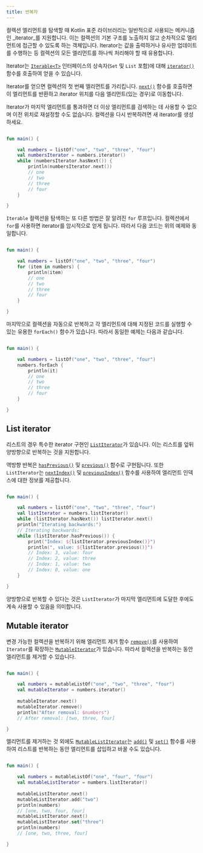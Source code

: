 ```yaml
---
title: 반복자
---
```

컬렉션 엘리먼트를 탐색할 때 Kotlin 표준 라이브러리는 일반적으로 사용되는 메커니즘인 _iterator_를 지원합니다.
이는 컬렉션의 기본 구조를 노출하지 않고 순차적으로 엘리먼트에 접근할 수 있도록 하는 객체입니다.
Iterator는 값을 출력하거나 유사한 업데이트를 수행하는 등 컬렉션의 모든 엘리먼트를 하나씩 처리해야 할 때 유용합니다.

Iterator는 [`Iterable<T>`](https://kotlinlang.org/api/latest/jvm/stdlib/kotlin.collections/-iterable/index.html) 인터페이스의 상속자(`Set` 및 `List` 포함)에 대해
[`iterator()`](https://kotlinlang.org/api/latest/jvm/stdlib/kotlin.collections/-iterable/iterator.html) 함수를 호출하여 얻을 수 있습니다.

Iterator를 얻으면 컬렉션의 첫 번째 엘리먼트를 가리킵니다. [`next()`](https://kotlinlang.org/api/latest/jvm/stdlib/kotlin.collections/-iterator/next.html) 함수를 호출하면
이 엘리먼트를 반환하고 iterator 위치를 다음 엘리먼트(있는 경우)로 이동합니다.

Iterator가 마지막 엘리먼트를 통과하면 더 이상 엘리먼트를 검색하는 데 사용할 수 없으며 이전 위치로 재설정할 수도 없습니다.
컬렉션을 다시 반복하려면 새 iterator를 생성하세요.

```kotlin

fun main() {

    val numbers = listOf("one", "two", "three", "four")
    val numbersIterator = numbers.iterator()
    while (numbersIterator.hasNext()) {
        println(numbersIterator.next())
        // one
        // two
        // three
        // four
    }

}
```

`Iterable` 컬렉션을 탐색하는 또 다른 방법은 잘 알려진 `for` 루프입니다. 컬렉션에서 `for`를 사용하면
iterator를 암시적으로 얻게 됩니다. 따라서 다음 코드는 위의 예제와 동일합니다.

```kotlin

fun main() {

    val numbers = listOf("one", "two", "three", "four")
    for (item in numbers) {
        println(item)
        // one
        // two
        // three
        // four
    }

}
```

마지막으로 컬렉션을 자동으로 반복하고 각 엘리먼트에 대해 지정된 코드를 실행할 수 있는 유용한 `forEach()` 함수가 있습니다.
따라서 동일한 예제는 다음과 같습니다.

```kotlin

fun main() {

    val numbers = listOf("one", "two", "three", "four")
    numbers.forEach {
        println(it)
        // one
        // two
        // three
        // four
    }

}
```

## List iterator

리스트의 경우 특수한 iterator 구현인 [`ListIterator`](https://kotlinlang.org/api/latest/jvm/stdlib/kotlin.collections/-list-iterator/index.html)가 있습니다.
이는 리스트를 앞뒤 양방향으로 반복하는 것을 지원합니다.

역방향 반복은 [`hasPrevious()`](https://kotlinlang.org/api/latest/jvm/stdlib/kotlin.collections/-list-iterator/has-previous.html) 및
[`previous()`](https://kotlinlang.org/api/latest/jvm/stdlib/kotlin.collections/-list-iterator/previous.html) 함수로 구현됩니다.
또한 `ListIterator`는 [`nextIndex()`](https://kotlinlang.org/api/latest/jvm/stdlib/kotlin.collections/-list-iterator/next-index.html) 및
[`previousIndex()`](https://kotlinlang.org/api/latest/jvm/stdlib/kotlin.collections/-list-iterator/previous-index.html) 함수를 사용하여 엘리먼트 인덱스에 대한 정보를 제공합니다.

```kotlin

fun main() {

    val numbers = listOf("one", "two", "three", "four")
    val listIterator = numbers.listIterator()
    while (listIterator.hasNext()) listIterator.next()
    println("Iterating backwards:")
    // Iterating backwards:
    while (listIterator.hasPrevious()) {
        print("Index: ${listIterator.previousIndex()}")
        println(", value: ${listIterator.previous()}")
        // Index: 3, value: four
        // Index: 2, value: three
        // Index: 1, value: two
        // Index: 0, value: one
    }

}
```

양방향으로 반복할 수 있다는 것은 `ListIterator`가 마지막 엘리먼트에 도달한 후에도 계속 사용할 수 있음을 의미합니다.

## Mutable iterator

변경 가능한 컬렉션을 반복하기 위해 엘리먼트 제거 함수 [`remove()`](https://kotlinlang.org/api/latest/jvm/stdlib/kotlin.collections/-mutable-iterator/remove.html)를 사용하여 `Iterator`를 확장하는
[`MutableIterator`](https://kotlinlang.org/api/latest/jvm/stdlib/kotlin.collections/-mutable-iterator/index.html)가 있습니다.
따라서 컬렉션을 반복하는 동안 엘리먼트를 제거할 수 있습니다.

```kotlin

fun main() {

    val numbers = mutableListOf("one", "two", "three", "four") 
    val mutableIterator = numbers.iterator()
    
    mutableIterator.next()
    mutableIterator.remove()    
    println("After removal: $numbers")
    // After removal: [two, three, four]

}
```

엘리먼트를 제거하는 것 외에도 [`MutableListIterator`](https://kotlinlang.org/api/latest/jvm/stdlib/kotlin.collections/-mutable-list-iterator/index.html)는
[`add()`](https://kotlinlang.org/api/latest/jvm/stdlib/kotlin.collections/-mutable-list-iterator/add.html) 및
[`set()`](https://kotlinlang.org/api/latest/jvm/stdlib/kotlin.collections/-mutable-list-iterator/set.html) 함수를 사용하여 리스트를 반복하는 동안 엘리먼트를 삽입하고 바꿀 수도 있습니다.

```kotlin

fun main() {

    val numbers = mutableListOf("one", "four", "four") 
    val mutableListIterator = numbers.listIterator()
    
    mutableListIterator.next()
    mutableListIterator.add("two")
    println(numbers)
    // [one, two, four, four]
    mutableListIterator.next()
    mutableListIterator.set("three")   
    println(numbers)
    // [one, two, three, four]

}
```